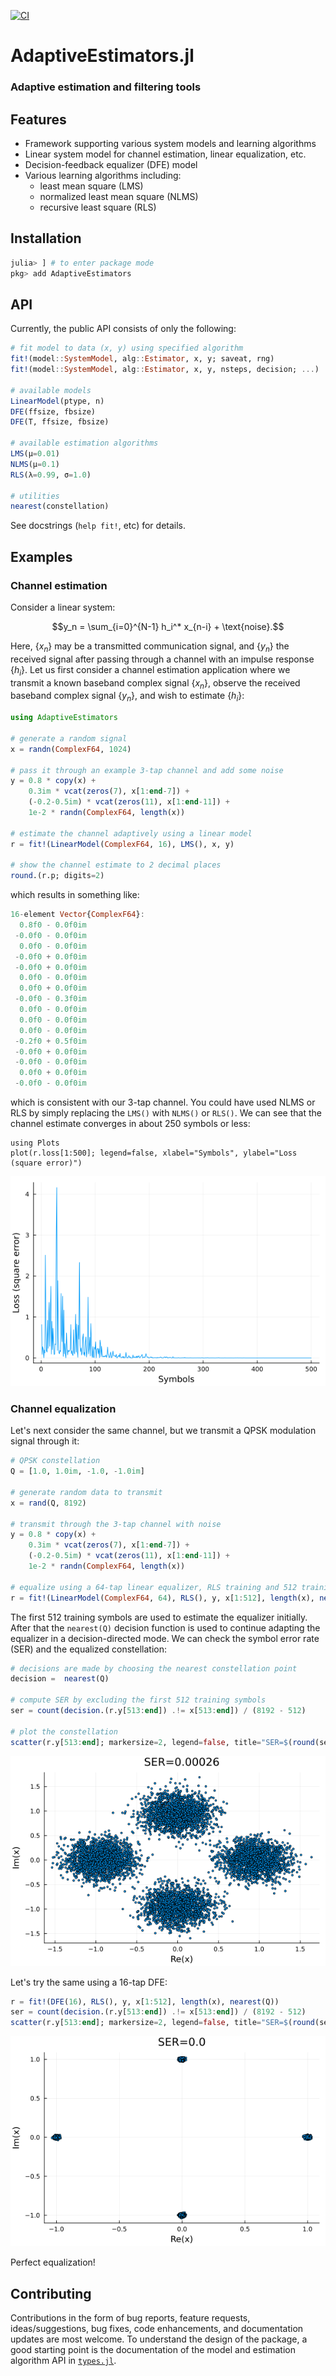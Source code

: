 [![CI](https://github.com/org-arl/AdaptiveEstimators.jl/workflows/CI/badge.svg)](https://github.com/org-arl/AdaptiveEstimators.jl/actions)

# AdaptiveEstimators.jl
### Adaptive estimation and filtering tools

## Features

- Framework supporting various system models and learning algorithms
- Linear system model for channel estimation, linear equalization, etc.
- Decision-feedback equalizer (DFE) model
- Various learning algorithms including:
  - least mean square (LMS)
  - normalized least mean square (NLMS)
  - recursive least square (RLS)

## Installation

```julia
julia> ] # to enter package mode
pkg> add AdaptiveEstimators
```

## API

Currently, the public API consists of only the following:
```julia
# fit model to data (x, y) using specified algorithm
fit!(model::SystemModel, alg::Estimator, x, y; saveat, rng)
fit!(model::SystemModel, alg::Estimator, x, y, nsteps, decision; ...)

# available models
LinearModel(ptype, n)
DFE(ffsize, fbsize)
DFE(T, ffsize, fbsize)

# available estimation algorithms
LMS(μ=0.01)
NLMS(μ=0.1)
RLS(λ=0.99, σ=1.0)

# utilities
nearest(constellation)
```
See docstrings (`help fit!`, etc) for details.

## Examples

### Channel estimation
Consider a linear system:

$$y_n = \sum_{i=0}^{N-1} h_i^* x_{n-i} + \text{noise}.$$

Here, $\{x_n\}$ may be a transmitted communication signal, and $\{y_n\}$ the received signal after passing through a channel with an impulse response $\{h_i\}$. Let us first consider a channel estimation application where we transmit a known baseband complex signal $\{x_n\}$, observe the received baseband complex signal $\{y_n\}$, and wish to estimate $\{h_i\}$:
```julia
using AdaptiveEstimators

# generate a random signal
x = randn(ComplexF64, 1024)

# pass it through an example 3-tap channel and add some noise
y = 0.8 * copy(x) +
    0.3im * vcat(zeros(7), x[1:end-7]) +
    (-0.2-0.5im) * vcat(zeros(11), x[1:end-11]) +
    1e-2 * randn(ComplexF64, length(x))

# estimate the channel adaptively using a linear model
r = fit!(LinearModel(ComplexF64, 16), LMS(), x, y)

# show the channel estimate to 2 decimal places
round.(r.p; digits=2)
```
which results in something like:
```julia
16-element Vector{ComplexF64}:
  0.8f0 - 0.0f0im
 -0.0f0 - 0.0f0im
  0.0f0 - 0.0f0im
 -0.0f0 + 0.0f0im
 -0.0f0 + 0.0f0im
  0.0f0 - 0.0f0im
  0.0f0 + 0.0f0im
 -0.0f0 - 0.3f0im
  0.0f0 - 0.0f0im
  0.0f0 - 0.0f0im
  0.0f0 - 0.0f0im
 -0.2f0 + 0.5f0im
 -0.0f0 + 0.0f0im
 -0.0f0 - 0.0f0im
  0.0f0 + 0.0f0im
 -0.0f0 - 0.0f0im
```
which is consistent with our 3-tap channel. You could have used NLMS or RLS by simply replacing the `LMS()` with `NLMS()` or `RLS()`. We can see that the channel estimate converges in about 250 symbols or less:
```
using Plots
plot(r.loss[1:500]; legend=false, xlabel="Symbols", ylabel="Loss (square error)")
```
![](docs/fig1.png)

### Channel equalization

Let's next consider the same channel, but we transmit a QPSK modulation signal through it:
```julia
# QPSK constellation
Q = [1.0, 1.0im, -1.0, -1.0im]

# generate random data to transmit
x = rand(Q, 8192)

# transmit through the 3-tap channel with noise
y = 0.8 * copy(x) +
    0.3im * vcat(zeros(7), x[1:end-7]) +
    (-0.2-0.5im) * vcat(zeros(11), x[1:end-11]) +
    1e-2 * randn(ComplexF64, length(x))

# equalize using a 64-tap linear equalizer, RLS training and 512 training symbols
r = fit!(LinearModel(ComplexF64, 64), RLS(), y, x[1:512], length(x), nearest(Q))
```
The first 512 training symbols are used to estimate the equalizer initially. After that the `nearest(Q)` decision function is used to continue adapting the equalizer in a decision-directed mode. We can check the symbol error rate (SER) and the equalized constellation:
```julia
# decisions are made by choosing the nearest constellation point
decision =  nearest(Q)

# compute SER by excluding the first 512 training symbols
ser = count(decision.(r.y[513:end]) .!= x[513:end]) / (8192 - 512)

# plot the constellation
scatter(r.y[513:end]; markersize=2, legend=false, title="SER=$(round(ser; digits=6))")
```
![](docs/fig2.png)

Let's try the same using a 16-tap DFE:
```julia
r = fit!(DFE(16), RLS(), y, x[1:512], length(x), nearest(Q))
ser = count(decision.(r.y[513:end]) .!= x[513:end]) / (8192 - 512)
scatter(r.y[513:end]; markersize=2, legend=false, title="SER=$(round(ser; digits=6))")
```
![](docs/fig3.png)

Perfect equalization!

## Contributing

Contributions in the form of bug reports, feature requests, ideas/suggestions, bug fixes, code enhancements, and documentation updates are most welcome. To understand the design of the package, a good starting point is the documentation of the model and estimation algorithm API in [`types.jl`](src/types.jl).
